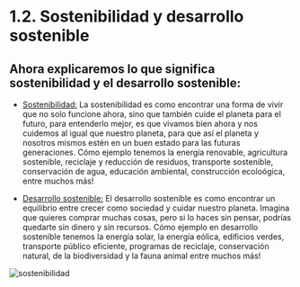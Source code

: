 # 1.2. Sostenibilidad y desarrollo sostenible
## Ahora explicaremos lo que significa sostenibilidad y el desarrollo sostenible:

* [Sostenibilidad:](https://es.wikipedia.org/wiki/Sostenibilidad) La sostenibilidad es como encontrar una forma de vivir que no solo funcione ahora, sino que también cuide el planeta para el futuro, para entenderlo mejor, es que      vivamos bien ahora y nos cuidemos al igual que nuestro planeta, para que así el planeta y nosotros mismos estén en un buen estado para las futuras generaciones. Cómo ejemplo tenemos la energía renovable, agricultura sostenible,       reciclaje y reducción de residuos, transporte sostenible, conservación de agua, educación ambiental, construcción ecoloógica, entre muchos más!
  

* [Desarrollo sostenible:](https://es.wikipedia.org/wiki/Desarrollo_sostenible) El desarrollo sostenible es como encontrar un equilibrio entre crecer como sociedad y cuidar nuestro planeta. Imagina que quieres comprar muchas cosas, pero si lo haces sin pensar, podrías quedarte sin dinero y sin recursos. Cómo ejemplo en desarrollo sostenible tenemos la energía solar, la energía eólica, edificios verdes, transporte público eficiente, programas de reciclaje, conservación natural, de la biodiversidad y la fauna animal entre muchos más!

![sostenibilidad](img/sostenibilidad.jpg)
